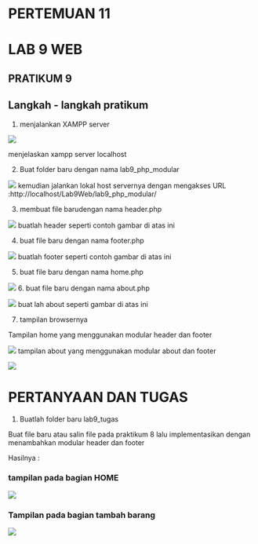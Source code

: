 # PERTEMUAN 11

# LAB 9 WEB

## PRATIKUM 9

## Langkah - langkah pratikum

1. menjalankan XAMPP server

![](img/menjalankan%20xamp%20server.png)

menjelaskan xampp server localhost

2. Buat folder baru dengan nama lab9_php_modular

![](img/BUAT%20FOLDER%20BARU%20DENGAN%20NAMA%20lab9_php_modular.png)
kemudian jalankan lokal host servernya dengan mengakses URL :http://localhost/Lab9Web/lab9_php_modular/


3. membuat file barudengan nama header.php

![](img/BUAT%20FILE%20BARU%20DENGAN%20NAMA%20header.php.png)
buatlah header seperti contoh gambar di atas ini

4. buat file baru dengan nama footer.php

![](img/BUAT%20FILE%20BARU%20DENGAN%20NAMA%20footer.php.png)
buatlah footer seperti contoh gambar di atas ini

5. buat file baru dengan nama home.php

![](img/BUAT%20FILE%20BARU%20DENGAN%20NAMA%20home.php.png)
6. buat file baru dengan nama about.php

![](img/TAMPILAN%20DIBROWSER%20NYA%20about.png)
buat lah about seperti gambar di atas ini

7. tampilan browsernya

Tampilan home yang menggunakan modular header dan footer

![](img/TAMPILAN%20DIBROWSER%20NYA%20home.png)
tampilan about yang menggunakan modular about dan footer

![](img/TAMPILAN%20DIBROWSER%20NYA%20about.png)
# PERTANYAAN DAN TUGAS

1. Buatlah folder baru lab9_tugas

Buat file baru atau salin file pada praktikum 8 lalu implementasikan dengan menambahkan modular header dan footer


Hasilnya :

### tampilan pada bagian HOME

![](img/tugas%20tampilan%20home.png)
### Tampilan pada bagian tambah barang

![](img/tugas%20tampilan%20tambah%20barang.png)
